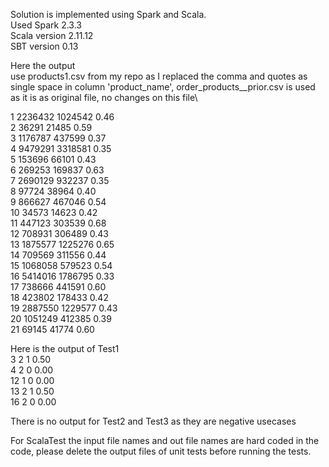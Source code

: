 Solution is implemented using Spark and Scala.\
Used Spark 2.3.3\
Scala version 2.11.12\
SBT version 0.13

Here the output \
use products1.csv from my repo as I replaced the comma and quotes as single space in column 'product_name', 
order_products__prior.csv is used as it is as original file, no changes on this file\

1  2236432  1024542  0.46\
2  36291  21485  0.59\
3  1176787  437599  0.37\
4  9479291  3318581  0.35\
5  153696  66101  0.43\
6  269253  169837  0.63\
7  2690129  932237  0.35\
8  97724  38964  0.40\
9  866627  467046  0.54\
10  34573  14623  0.42\
11  447123  303539  0.68\
12  708931  306489  0.43\
13  1875577  1225276  0.65\
14  709569  311556  0.44\
15  1068058  579523  0.54\
16  5414016  1786795  0.33\
17  738666  441591  0.60\
18  423802  178433  0.42\
19  2887550  1229577  0.43\
20  1051249  412385  0.39\
21  69145  41774  0.60


Here is the output of Test1\
3  2  1  0.50\
4  2  0  0.00\
12  1  0  0.00\
13  2  1  0.50\
16  2  0  0.00

There is no output for Test2 and Test3 as they are negative usecases

For ScalaTest the input file names and out file names are hard coded in the code, please delete the output files of unit tests before running the tests.
